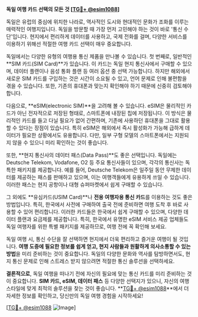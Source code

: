 **독일 여행 카드 선택의 모든 것 [[TG💪+ @esim1088](https://t.me/s/esim1088)]**

독일은 유럽의 중심에 위치한 나라로, 역사적인 도시와 현대적인 문화가 조화를 이루는 매력적인 여행지입니다. 독일을 방문할 때 가장 먼저 고민해야 하는 것이 바로 '통신 수단'입니다. 현지에서 편리하게 데이터를 사용하고, 국제 전화를 걸며, 다양한 서비스를 이용하기 위해선 적절한 여행 카드 선택이 매우 중요합니다.

독일에서는 다양한 유형의 여행용 통신 제품을 만나볼 수 있습니다. 첫 번째로, 일반적인 **SIM 카드(SIM Card)**가 있습니다. 이 카드는 독일 현지 통신사에서 구매할 수 있으며, 데이터 플랜이나 음성 통화 플랜 등 여러 옵션 중 선택 가능합니다. 하지만 해외에서 새로운 SIM 카드를 구입하는 것은 시간이 소요될 수 있고, 언어 문제로 인해 불편함을 겪을 수 있습니다. 또한, 기존의 휴대폰과 맞는지 확인해야 하기 때문에 신중히 검토해야 합니다.

다음으로, **eSIM(electronic SIM)**을 고려해 볼 수 있습니다. eSIM은 물리적인 카드가 아닌 전자적으로 저장된 형태로, 스마트폰에 내장된 칩에 저장됩니다. 이 방식은 물리적인 카드를 들고 다닐 필요가 없어 간편하며, 기존에 사용하던 휴대폰을 그대로 활용할 수 있다는 장점이 있습니다. 특히 eSIM은 해외에서 즉시 활성화가 가능해 급하게 데이터가 필요한 상황에서도 유용합니다. 다만, 일부 구형 모델의 스마트폰에서는 지원되지 않을 수 있으니 미리 확인하는 것이 좋습니다.

또한, **현지 통신사의 데이터 패스(Data Pass)**도 좋은 선택입니다. 독일에는 Deutsche Telekom, Vodafone, O2 등 주요 통신사들이 있으며, 각각의 통신사는 독특한 패키지를 제공합니다. 예를 들어, Deutsche Telekom은 일주일 동안 무제한 데이터를 제공하는 패스를 판매하고 있으며, 이는 여행객들에게 유용하게 쓰일 수 있습니다. 이러한 패스는 현지 공항이나 대형 슈퍼마켓에서 쉽게 구매할 수 있습니다.

그 외에도 **유심카드(USIM Card)**나 **전용 여행자용 통신 카드**를 이용하는 것도 좋은 방법입니다. 특히, 한국에서 사전에 구매하여 출국 전에 준비하면 여행 도착 후 바로 사용할 수 있어 편리합니다. 이러한 카드들은 한국에서 쉽게 구매할 수 있으며, 다양한 데이터 플랜과 요금제를 제공합니다. 특히, 한국에서 유명한 eSIM 서비스 제공 업체들도 독일 여행자를 위한 특별 패키지를 제공하므로, 여행 전에 꼭 확인해 보세요.

독일 여행 시, 통신 수단을 잘 선택하면 현지에서 더욱 편리하고 즐거운 여행이 될 것입니다. **여행 도중에 필요한 정보를 쉽게 얻고, 현지 사람들과 원활하게 의사소통할 수 있는 방법**을 미리 준비하는 것이 중요합니다. 독일의 다양한 문화와 역사를 탐방하면서도, 현지 통신 문제로 인해 스트레스 받지 않으려면 적절한 통신 솔루션을 선택하세요.

**결론적으로**, 독일 여행을 떠나기 전에 자신의 필요에 맞는 통신 카드를 미리 준비하는 것이 중요합니다. **SIM 카드, eSIM, 데이터 패스** 등 다양한 선택지가 있으니, 자신의 여행 스타일에 맞게 최적의 솔루션을 찾는 것이 좋습니다. **[TG💪+ @esim1088](https://t.me/s/esim1088)**에서 더 자세한 정보를 확인하고, 당신만의 독일 여행 경험을 시작하세요!

[[TG💪+ @esim1088](https://t.me/s/esim1088) ![Image](https://i.postimg.cc/Y0z9fWf4/image.png)]